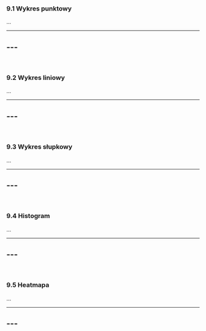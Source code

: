 ### 9.1 Wykres punktowy
...

---
**---**
---
&nbsp;
### 9.2 Wykres liniowy
...

---
**---**
---
&nbsp;
### 9.3 Wykres słupkowy
...

---
**---**
---
&nbsp;
### 9.4 Histogram
...

---
**---**
---
&nbsp;
### 9.5 Heatmapa
...

---
**---**
---
&nbsp;

